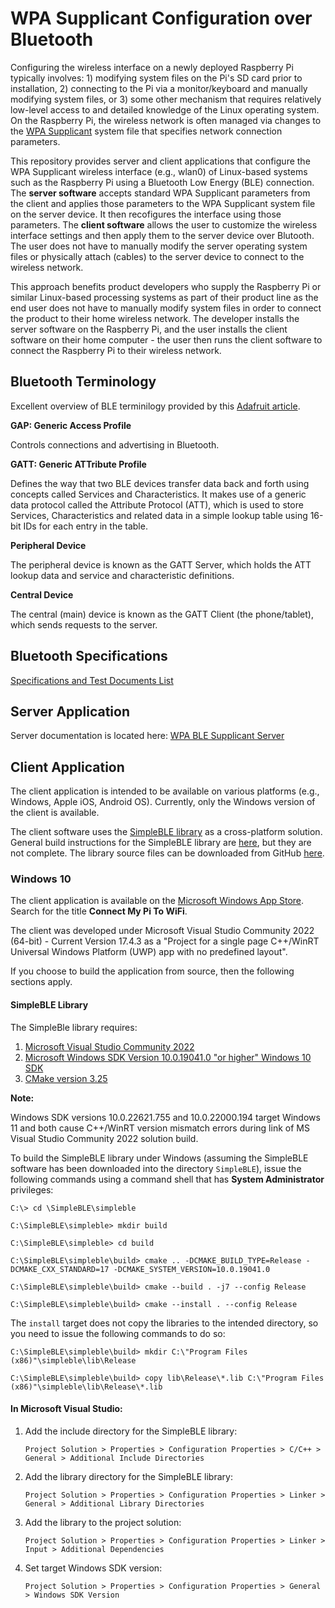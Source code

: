 # WPA Supplicant Configuration over Bluetooth
Configuring the wireless interface on a newly deployed Raspberry Pi typically involves: 1) modifying system files on the Pi's SD card prior to installation, 2) connecting to the Pi via a monitor/keyboard and manually modifying system files, or 3) some other mechanism that requires relatively low-level access to and detailed knowledge of the Linux operating system. On the Raspberry Pi, the wireless network is often managed via changes to the [WPA Supplicant](https://wiki.archlinux.org/title/wpa_supplicant) system file that specifies network connection parameters.

This repository provides server and client applications that configure the WPA Supplicant wireless interface (e.g., wlan0) of Linux-based systems such as the Raspberry Pi using a Bluetooth Low Energy (BLE) connection. The **server software** accepts standard WPA Supplicant parameters from the client and applies those parameters to the WPA Supplicant system file on the server device. It then recofigures the interface using those parameters. The **client software** allows the user to customize the wireless interface settings and then apply them to the server device over Blutooth. The user does not have to manually modify the server operating system files or physically attach (cables) to the server device to connect to the wireless network.

This approach benefits product developers who supply the Raspberry Pi or similar Linux-based processing systems as part of their product line as the end user does not have to manually modify system files in order to connect the product to their home wireless network. The developer installs the server software on the Raspberry Pi, and the user installs the client software on their home computer - the user then runs the client software to connect the Raspberry Pi to their wireless network.

## Bluetooth Terminology
Excellent overview of BLE terminilogy provided by this [Adafruit article](https://learn.adafruit.com/introduction-to-bluetooth-low-energy).

**GAP: Generic Access Profile**

Controls connections and advertising in Bluetooth. 

**GATT: Generic ATTribute Profile**

Defines the way that two BLE devices transfer data back and forth using concepts called Services and Characteristics. It makes use of a generic
data protocol called the Attribute Protocol (ATT), which is used to store Services, Characteristics and related data in a simple lookup table
using 16-bit IDs for each entry in the table.

**Peripheral Device**

The peripheral device is known as the GATT Server, which holds the ATT lookup data and service and characteristic definitions.

**Central Device**

The central (main) device is known as the GATT Client (the phone/tablet), which sends requests to the server.

## Bluetooth Specifications

[Specifications and Test Documents List](https://www.bluetooth.com/specifications/specs/)

## Server Application

Server documentation is located here: [WPA BLE Supplicant Server](https://github.com/samedayrules/wpable_server)

## Client Application

The client application is intended to be available on various platforms (e.g., Windows, Apple iOS, Android OS). Currently, only the Windows version of the client is available.

The client software uses the [SimpleBLE library](https://simpleble.readthedocs.io/en/latest/index.html) as a cross-platform solution. General build instructions for the SimpleBLE library are [here](https://simpleble.readthedocs.io/en/latest/simpleble/usage.html), but they are not complete. The library source files can be downloaded from GitHub [here](https://github.com/OpenBluetoothToolbox/SimpleBLE).

### Windows 10

The client application is available on the [Microsoft Windows App Store](https://apps.microsoft.com/store/apps). Search for the title **Connect My Pi To WiFi**.

The client was developed under Microsoft Visual Studio Community 2022 (64-bit) - Current Version 17.4.3 as a "Project for a single page C++/WinRT Universal Windows Platform (UWP) app with no predefined layout".

If you choose to build the application from source, then the following sections apply.

#### SimpleBLE Library

The SimpleBle library requires:

1. [Microsoft Visual Studio Community 2022](https://visualstudio.microsoft.com/vs/community/)
2. [Microsoft Windows SDK Version 10.0.19041.0 "or higher" Windows 10 SDK](https://developer.microsoft.com/en-us/windows/downloads/sdk-archive/)
3. [CMake version 3.25](https://cmake.org/download/)

**Note:**

Windows SDK versions 10.0.22621.755 and 10.0.22000.194 target Windows 11 and both cause C++/WinRT version mismatch errors during link of MS Visual Studio Community 2022 solution build.

To build the SimpleBLE library under Windows (assuming the SimpleBLE software has been downloaded into the directory `SimpleBLE`), issue the following commands using a command shell that has **System Administrator** privileges:

`C:\> cd \SimpleBLE\simpleble`

`C:\SimpleBLE\simpleble> mkdir build`

`C:\SimpleBLE\simpleble> cd build`

`C:\SimpleBLE\simpleble\build> cmake .. -DCMAKE_BUILD_TYPE=Release -DCMAKE_CXX_STANDARD=17 -DCMAKE_SYSTEM_VERSION=10.0.19041.0`

`C:\SimpleBLE\simpleble\build> cmake --build . -j7 --config Release`

`C:\SimpleBLE\simpleble\build> cmake --install . --config Release`

The `install` target does not copy the libraries to the intended directory, so you need to issue the following commands to do so:

`C:\SimpleBLE\simpleble\build> mkdir C:\"Program Files (x86)"\simpleble\lib\Release`

`C:\SimpleBLE\simpleble\build> copy lib\Release\*.lib C:\"Program Files (x86)"\simpleble\lib\Release\*.lib`

#### In Microsoft Visual Studio:

1. Add the include directory for the SimpleBLE library:

    `Project Solution > Properties > Configuration Properties > C/C++ > General > Additional Include Directories`

2. Add the library directory for the SimpleBLE library:

    `Project Solution > Properties > Configuration Properties > Linker > General > Additional Library Directories`

3. Add the library to the project solution:

    `Project Solution > Properties > Configuration Properties > Linker > Input > Additional Dependencies`

4. Set target Windows SDK version:
 
    `Project Solution > Properties > Configuration Properties > General > Windows SDK Version`

